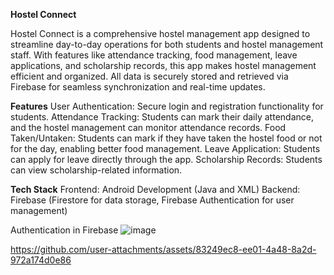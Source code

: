 **Hostel Connect**

Hostel Connect is a comprehensive hostel management app designed to streamline day-to-day operations for both students and hostel management staff. With features like attendance tracking, food management, leave applications, and scholarship records, this app makes hostel management efficient and organized. All data is securely stored and retrieved via Firebase for seamless synchronization and real-time updates.

**Features**
User Authentication: Secure login and registration functionality for students.
Attendance Tracking: Students can mark their daily attendance, and the hostel management can monitor attendance records.
Food Taken/Untaken: Students can mark if they have taken the hostel food or not for the day, enabling better food management.
Leave Application: Students can apply for leave directly through the app.
Scholarship Records: Students can view scholarship-related information.

**Tech Stack**
Frontend: Android Development (Java and XML)
Backend: Firebase (Firestore for data storage, Firebase Authentication for user management)


Authentication in Firebase
![image](https://github.com/user-attachments/assets/9f3e7844-2e28-4ed6-8ebb-599d29446a51)




https://github.com/user-attachments/assets/83249ec8-ee01-4a48-8a2d-972a174d0e86

